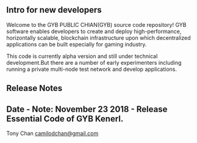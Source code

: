 Intro for new developers
------------------------
Welcome to the GYB PUBLIC CHIAN(GYB) source code repository! GYB software enables developers to create and deploy high-performance, horizontally scalable, blockchain infrastructure upon which decentralized applications can be built especially for gaming industry.

This code is currently alpha version and still under technical development.But there are a number of early experimenters including running a private multi-node test network and develop applications.

Release Notes
-----------------
Date - Note: November 23 2018 - Release Essential Code of GYB Kenerl.
------------------------------------------------------------------------


Tony Chan 
camilodchan@gmail.com
